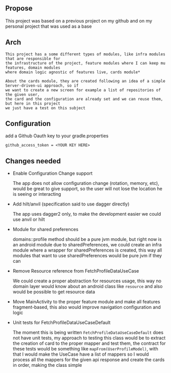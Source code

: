 ## Propose

This project was based on a previous project on my github and on my personal project that was used
as a base

## Arch
    This project has a some different types of modules, like infra modules that are responsible for
    the infrastructure of the project, feature modules where I can keep mu features, domain modules
    where domain logic agnostic of features live, cards module*

    About the cards module, they are created following an idea of a simple Server-driven-ui approach, so if
    we want to create a new screen for example a list of repositories of the given user,
    the card and the configuration are already set and we can reuse them, but here in this project
    we just have a test on this subject

## Configuration

add a Github Oauth key to your gradle.properties

```
github_access_token = <YOUR KEY HERE>
```

## Changes needed

- Enable Configuration Change support

   The app does not allow configuration change (rotation, memory, etc), would be great to give support,
   so the user will not lose the location he is seeing or interacting

- Add hilt/anvil (specification said to use dagger directly)

    The app uses dagger2 only, to make the development easier we could use anvil or hilt

- Module for shared preferences

    domains::profile method should be a pure jvm module, but right now is an android module due to
    sharedPreferences, we could create an infra module where a wrapper for sharedPreferences is created,
    this way all modules that want to use sharedPreferences would be pure jvm if they can

- Remove Resource reference from FetchProfileDataUseCase

    We could create a proper abstraction for resources usage, this way no domain layer would know
    about an android class like `resource` and also would be possible to get resource data

- Move MainActivity to the proper feature module and make all features fragment-based, this also would
    improve navigation configuration and logic

- Unit tests for FetchProfileDataUseCaseDefault

    The moment this is being written `FetchProfileDataUseCaseDefault` does not have unit tests,
    my approach to testing this class would be to extract the creation of card to the proper mapper and test them,
    the contract for these tests would be something like `mapFrom(UserProfileModel)`, with that I would
    make the UseCase have a list of mappers so I would process all the mappers for the given api
    response and create the cards in order, making the class simple
